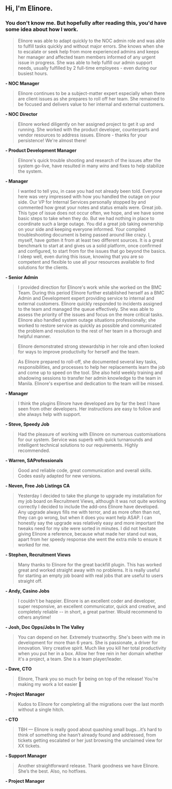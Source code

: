 ## Hi, I'm Elinore. 

### You don't know me. But hopefully after reading this, you'd have some idea about how I work.

> Elinore was able to adapt quickly to the NOC admin role and was able to fulfill tasks quickly and without major errors. She knows when she to escalate or seek help from more experienced admins and keeps her manager and affected team members informed of any urgent issue in progress. She was able to help fulfill our admin support needs, usually fulfilled by 2 full-time employees - even during our busiest hours.

**- NOC Manager**

> Elinore continues to be a subject-matter expert especially when there are client issues as she prepares to roll off her team. She remained to be focused and delivers value to her internal and external customers.

**- NOC Director**

> Elinore worked diligently on her assigned project to get it up and running. She worked with the product developer, counterparts and vendor resources to address issues. Elinore - thanks for your persistence! We're almost there!

**- Product Development Manager**

> Elinore's quick trouble shooting and research of the issues after the system go-live, have resulted in many _wins_ and fixes to help stabilize the system.

**- Manager**

> I wanted to tell you, in case you had not already been told. Everyone here was very impressed with how you handled the outage on your side. Our VP for Internal Services personally stopped by and commented how great your notes and status emails were. Great job. This type of issue does not occur often, we hope, and we have some basic steps to take when they do. But we had nothing in place to coordinate such a large outage. You did a great job taking ownership on your side and keeping everyone informed. Your compiled troubleshooting document is being passed around like crazy. I, myself, have gotten it from at least two different sources. It is a great benchmark to start at and gives us a solid platform, once confirmed and configured, to start from for the issues that go beyond the basics. I sleep well, even during this issue, knowing that you are so competent and flexible to use all your resources available to find solutions for the clients.

**- Senior Admin**

> I provided direction for Elinore's work while she worked on the BMC Team. During this period Elinore further established herself as a BMC Admin and Development expert providing service to internal and external customers. Elinore quickly responded to incidents assigned to the team and managed the queue effectively. She was able to assess the priority of the issues and focus on the more critical tasks. Elinore also handled system outage situations professionally; she worked to restore service as quickly as possible and communicated the problem and resolution to the rest of her team in a thorough and helpful manner.

> Elinore demonstrated strong stewardship in her role and often looked for ways to improve productivity for herself and the team.

> As Elinore prepared to roll-off, she documented several key tasks, responsibilities, and processes to help her replacements learn the job and come up to speed on the tool. She also held weekly training and shadowing sessions to transfer her admin knowledge to the team in Manila. Elinore's expertise and dedication to the team will be missed.

**- Manager**

> I think the plugins Elinore have developed are by far the best I have seen from other developers. Her instructions are easy to follow and she always help with support.

**- Steve, Speedy Job**

> Had the pleasure of working with Elinore on numerous customisations for our system. Service was superb with quick turnarounds and intelligent technical solutions to our requirements. Highly recommended.

**- Warren, SAProfessionals**

> Good and reliable code, great communication and overall skills. Codes easily adapted for new versions.

**- Neven, Free Job Listings CA**

> Yesterday I decided to take the plunge to upgrade my installation for my job board on Recruitment Views, although it was not quite working correctly I decided to include the add-ons Elinore have developed. Any upgrade always fills me with terror, and as more often than not, they can go wrong, but when it does you want help ASAP. I can honestly say the upgrade was relatively easy and more important the tweaks need for my site were sorted in minutes. I did not hesitate giving Elinore a reference, because what made her stand out was, apart from her speedy response she went the extra mile to ensure it worked for me.

**- Stephen, Recruitment Views**

> Many thanks to Elinore for the great backfill plugin. This has worked great and worked straight away with no problems. It is really useful for starting an empty job board with real jobs that are useful to users straight off.

**- Andy, Casino Jobs**

> I couldn't be happier. Elinore is an excellent coder and developer, super responsive, an excellent communicator, quick and creative, and completely reliable -- in short, a great partner. Would recommend to others anytime!

**- Josh, Doc Opps/Jobs In The Valley**

> You can depend on her. Extremely trustworthy. She's been with me in development for more than 6 years. She is passionate, a driver for innovation. Very creative spirit. Much like you kill her total productivity when you put her in a box. Allow her free rein in her domain whether it's a project, a team. She is a team player/leader.

**- Dave, CTO**

> Elinore, Thank you so much for being on top of the release! You're making my work a lot easier 🙂

**- Project Manager**

> Kudos to Elinore for completing all the migrations over the last month without a single hitch.

**- CTO**

> TBH — Elinore is really good about quashing small bugs...it’s hard to think of something she hasn’t already found and addressed, from tickets getting escalated or her just browsing the unclaimed view for XX tickets.

**- Support Manager**

> Another straightforward release. Thank goodness we have Elinore. She’s the best. Also, no hotfixes. 

**- Project Manager**

<!--
**elinoretenorio/elinoretenorio** is a ✨ _special_ ✨ repository because its `README.md` (this file) appears on your GitHub profile.

Here are some ideas to get you started:

- 🔭 I’m currently working on ...
- 🌱 I’m currently learning ...
- 👯 I’m looking to collaborate on ...
- 🤔 I’m looking for help with ...
- 💬 Ask me about ...
- 📫 How to reach me: ...
- 😄 Pronouns: ...
- ⚡ Fun fact: ...
-->
